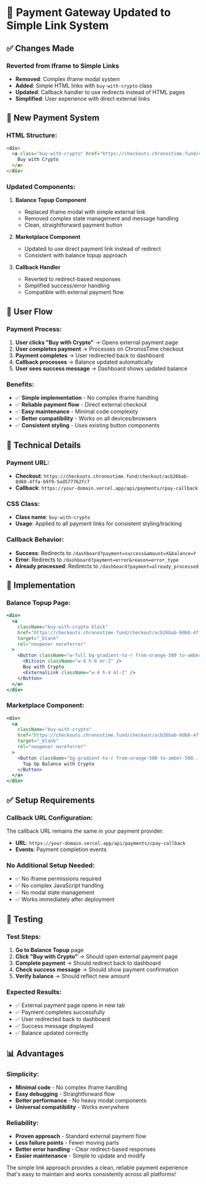 # 🔗 Payment Gateway Updated to Simple Link System

## ✅ Changes Made

### **Reverted from Iframe to Simple Links**
- **Removed**: Complex iframe modal system
- **Added**: Simple HTML links with `buy-with-crypto` class
- **Updated**: Callback handler to use redirects instead of HTML pages
- **Simplified**: User experience with direct external links

## 🔧 New Payment System

### **HTML Structure**:
```html
<div>
  <a class="buy-with-crypto" href="https://checkouts.chronostime.fund/checkout/acb26bab-0d68-4ffa-b9f9-5ad577762fc7">
    Buy with Crypto
  </a>
</div>
```

### **Updated Components**:
1. **Balance Topup Component**
   - Replaced iframe modal with simple external link
   - Removed complex state management and message handling
   - Clean, straightforward payment button

2. **Marketplace Component**
   - Updated to use direct payment link instead of redirect
   - Consistent with balance topup approach

3. **Callback Handler**
   - Reverted to redirect-based responses
   - Simplified success/error handling
   - Compatible with external payment flow

## 🚀 User Flow

### **Payment Process**:
1. **User clicks "Buy with Crypto"** → Opens external payment page
2. **User completes payment** → Processes on ChronosTime checkout
3. **Payment completes** → User redirected back to dashboard
4. **Callback processes** → Balance updated automatically
5. **User sees success message** → Dashboard shows updated balance

### **Benefits**:
- ✅ **Simple implementation** - No complex iframe handling
- ✅ **Reliable payment flow** - Direct external checkout
- ✅ **Easy maintenance** - Minimal code complexity
- ✅ **Better compatibility** - Works on all devices/browsers
- ✅ **Consistent styling** - Uses existing button components

## 🔧 Technical Details

### **Payment URL**:
- **Checkout**: `https://checkouts.chronostime.fund/checkout/acb26bab-0d68-4ffa-b9f9-5ad577762fc7`
- **Callback**: `https://your-domain.vercel.app/api/payments/cpay-callback`

### **CSS Class**:
- **Class name**: `buy-with-crypto`
- **Usage**: Applied to all payment links for consistent styling/tracking

### **Callback Behavior**:
- **Success**: Redirects to `/dashboard?payment=success&amount=X&balance=Y`
- **Error**: Redirects to `/dashboard?payment=error&reason=error_type`
- **Already processed**: Redirects to `/dashboard?payment=already_processed`

## 📱 Implementation

### **Balance Topup Page**:
```jsx
<div>
  <a 
    className="buy-with-crypto block"
    href="https://checkouts.chronostime.fund/checkout/acb26bab-0d68-4ffa-b9f9-5ad577762fc7"
    target="_blank"
    rel="noopener noreferrer"
  >
    <Button className="w-full bg-gradient-to-r from-orange-500 to-amber-500...">
      <Bitcoin className="w-6 h-6 mr-2" />
      Buy with Crypto
      <ExternalLink className="w-4 h-4 ml-2" />
    </Button>
  </a>
</div>
```

### **Marketplace Component**:
```jsx
<div>
  <a 
    className="buy-with-crypto"
    href="https://checkouts.chronostime.fund/checkout/acb26bab-0d68-4ffa-b9f9-5ad577762fc7"
    target="_blank"
    rel="noopener noreferrer"
  >
    <Button className="bg-gradient-to-r from-orange-500 to-amber-500...">
      Top Up Balance with Crypto
    </Button>
  </a>
</div>
```

## ✅ Setup Requirements

### **Callback URL Configuration**:
The callback URL remains the same in your payment provider:
- **URL**: `https://your-domain.vercel.app/api/payments/cpay-callback`
- **Events**: Payment completion events

### **No Additional Setup Needed**:
- ✅ No iframe permissions required
- ✅ No complex JavaScript handling
- ✅ No modal state management
- ✅ Works immediately after deployment

## 🧪 Testing

### **Test Steps**:
1. **Go to Balance Topup** page
2. **Click "Buy with Crypto"** → Should open external payment page
3. **Complete payment** → Should redirect back to dashboard
4. **Check success message** → Should show payment confirmation
5. **Verify balance** → Should reflect new amount

### **Expected Results**:
- ✅ External payment page opens in new tab
- ✅ Payment completes successfully
- ✅ User redirected back to dashboard
- ✅ Success message displayed
- ✅ Balance updated correctly

## 📊 Advantages

### **Simplicity**:
- **Minimal code** - No complex iframe handling
- **Easy debugging** - Straightforward flow
- **Better performance** - No heavy modal components
- **Universal compatibility** - Works everywhere

### **Reliability**:
- **Proven approach** - Standard external payment flow
- **Less failure points** - Fewer moving parts
- **Better error handling** - Clear redirect-based responses
- **Easier maintenance** - Simple to update and modify

The simple link approach provides a clean, reliable payment experience that's easy to maintain and works consistently across all platforms!
